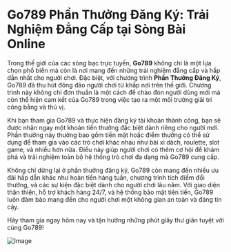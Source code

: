 # Go789 Phần Thưởng Đăng Ký: Trải Nghiệm Đẳng Cấp tại Sòng Bài Online

Trong thế giới của các sòng bạc trực tuyến, **Go789** không chỉ là một lựa chọn phổ biến mà còn là nơi mang đến những trải nghiệm đẳng cấp và hấp dẫn nhất cho người chơi. Đặc biệt, với chương trình **Phần Thưởng Đăng Ký**, Go789 đã thu hút đông đảo người chơi từ khắp nơi trên thế giới. Chương trình này không chỉ đơn thuần là một cách để chào đón người dùng mới mà còn thể hiện cam kết của Go789 trong việc tạo ra một môi trường giải trí công bằng và thú vị.

Khi bạn tham gia Go789 và thực hiện đăng ký tài khoản thành công, bạn sẽ được nhận ngay một khoản tiền thưởng đặc biệt dành riêng cho người mới. Phần thưởng này thường bao gồm tiền mặt hoặc điểm thưởng có thể sử dụng để tham gia vào các trò chơi khác nhau như bài xì dách, roulette, slot game, và nhiều hơn nữa. Điều này giúp người chơi có thêm cơ hội để khám phá và trải nghiệm toàn bộ hệ thống trò chơi đa dạng mà Go789 cung cấp.

Không chỉ dừng lại ở phần thưởng đăng ký, Go789 còn mang đến nhiều ưu đãi hấp dẫn khác như hoàn tiền hàng tuần, chương trình tích điểm đổi thưởng, và các sự kiện đặc biệt dành cho người chơi lâu năm. Với giao diện thân thiện, hỗ trợ khách hàng 24/7, và hệ thống bảo mật tiên tiến, Go789 luôn đảm bảo mang đến cho người chơi một không gian an toàn và đáng tin cậy.

Hãy tham gia ngay hôm nay và tận hưởng những phút giây thư giãn tuyệt vời cùng Go789!  

![Image](https://github.com/user-attachments/assets/bd51ea9f-0666-407b-a7a7-98ead6de688c)